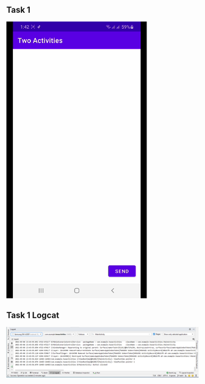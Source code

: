 ## Task 1
![](app/src/main/res/drawable/task1.gif)
## Task 1 Logcat
![](app/src/main/res/drawable/task1.png)